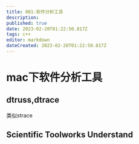 ```yaml
---
title: 001-软件分析工具
description: 
published: true
date: 2023-02-20T01:22:50.817Z
tags: c++
editor: markdown
dateCreated: 2023-02-20T01:22:50.817Z
---
```


# mac下软件分析工具
## dtruss,dtrace
类似strace

## Scientific Toolworks Understand

